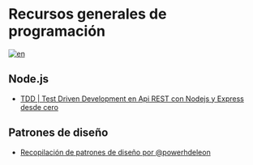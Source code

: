 # Recursos generales de programación

[![en](https://img.shields.io/badge/lang--en-english-brightgreen)](https://github.com/tomas95go/overall-programming-resources/blob/main/README.md)

## Node.js

- [TDD | Test Driven Development en Api REST con Nodejs y Express desde cero](https://developero.medium.com/test-driven-development-en-una-api-rest-con-nodejs-y-express-desde-cero-6bb3d79dc56e)

## Patrones de diseño

- [Recopilación de patrones de diseño por @powerhdeleon](https://twitter.com/powerhdeleon/status/1567589762168496128?t=s5oVI-Gj0GbKdJuvj2gFWA&s=08)
